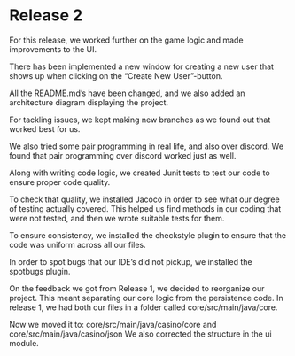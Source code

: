 # Release 2

For this release, we worked further on the game logic and made improvements to the UI.

There has been implemented a new window for creating a new user that shows up when clicking on the “Create New User”-button.

All the README.md’s have been changed, and we also added an architecture diagram displaying the project.

For tackling issues, we kept making new branches as we found out that worked best for us.

We also tried some pair programming in real life, and also over discord. We found that pair programming over discord worked just as well.

Along with writing code logic, we created Junit tests to test our code to ensure proper code quality.

To check that quality, we installed Jacoco in order to see what our degree of testing actually covered. This helped us find methods in our coding that were not tested, and then we wrote suitable tests for them.

To ensure consistency, we installed the checkstyle plugin to ensure that the code was uniform across all our files.

In order to spot bugs that our IDE’s did not pickup, we installed the spotbugs plugin.

On the feedback we got from Release 1, we decided to reorganize our project. This meant separating our core logic from the persistence code. In release 1, we had both our files in a folder called core/src/main/java/core.

Now we moved it to:
core/src/main/java/casino/core and core/src/main/java/casino/json
We also corrected the structure in the ui module.
